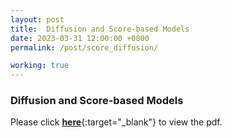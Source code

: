 ```yaml
---
layout: post
title:  Diffusion and Score-based Models
date: 2023-03-31 12:00:00 +0800
permalink: /post/score_diffusion/

working: true
---
```


### Diffusion and Score-based Models

Please click [**here**](\assets\pdf\diffusion.pdf){:target="_blank"} to view the pdf.


